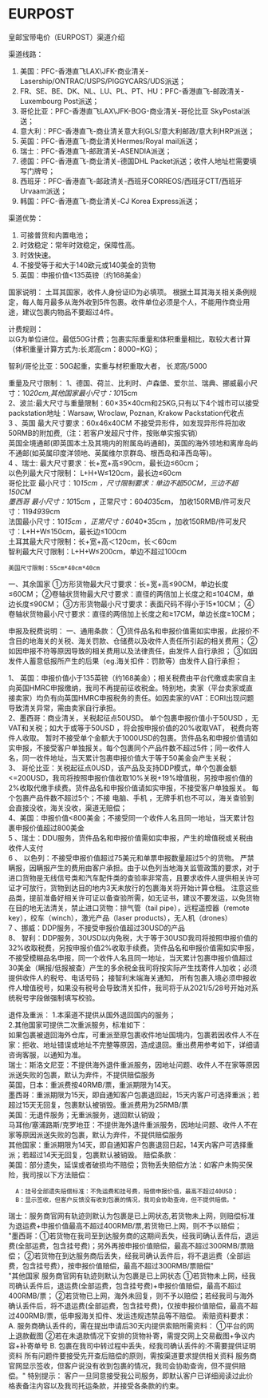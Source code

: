 

# EURPOST

皇邮宝带电价（EURPOST）渠道介绍

渠道线路：	
1. 美国：PFC-香港直飞LAX\JFK-商业清关-Lasership/ONTRAC/USPS/PIGGYCARS/UDS派送；    
2. FR、SE、BE、DK、NL、LU、PL、PT、HU：PFC-香港直飞-邮政清关-Luxembourg Post派送；    
3. 哥伦比亚：PFC-香港直飞LAX\JFK-BOG-商业清关-哥伦比亚 SkyPostal派送；    
4. 意大利：PFC-香港直飞-商业清关意大利GLS/意大利邮政/意大利HRP派送；    
5. 英国：PFC-香港直飞-商业清关Hermes/Royal mail派送；    
6. 瑞士：PFC-香港直飞-邮政清关-ASENDIA派送；    
7. 德国：PFC-香港直飞-商业清关-德国DHL Packet派送；收件人地址栏需要填写门牌号；    
8. 西班牙：PFC-香港直飞-邮政清关-西班牙CORREOS/西班牙CTT/西班牙Urvaam派送；    
9. 韩国：PFC-香港直飞-商业清关-CJ Korea Express派送；


渠道优势：	
1. 可接普货和内置电池；    
2. 时效稳定：常年时效稳定，保障性高。    
3. 时效快速。    
4. 不接受等于和大于140欧元或140美金的货物       
5. 英国：申报价值<135英镑（约168美金） 

国家说明：	土耳其国家，收件人身份证ID为必填项。
根据土耳其海关相关条例规定，每人每月最多从海外收到5件包裹。收件单位必须是个人，不能用作商业用途，建议包裹内物品不要超过4件。


计费规则：	
以G为单位进位。最低50G计费；包裹实际重量和体积重量相比，取较大者计算（体积重量计算方式为:长*宽*高cm：8000=KG)；

智利/哥伦比亚：50G起重，实重与材积重取大者， 长*宽*高/5000


  重量及尺寸限制：	1、德国、荷兰、比利时、卢森堡、爱尔兰、瑞典、挪威最小尺寸：10*20cm,其他国家最小尺寸：10*15cm     
2、波兰:最大尺寸与重量限制：60×35×40cm和25KG,只有以下4个城市可以接受packstation地址：Warsaw, Wroclaw, Poznan, Krakow     Packstation代收点     
3 、英国 最大尺寸要求：60x46x40CM 不接受异形件，如发现异形件将加收50RMB的附加费,（注：若客户发超尺寸件，按账单实报实销）  
英国全境通邮(即英国本土及其境内的附属岛屿通邮)，英国的海外领地和离岸岛屿不通邮(如英属印度洋领地、英属维尔京群岛、根西岛和泽西岛等)。     
4 、瑞士: 最大尺寸要求：长+宽+高≤90cm，最长边≤60cm；     
    以色列最大尺寸限制： L+H+W≤120cm，最长边≤60cm     
    哥伦比亚 最小尺寸：10*15cm ，尺寸限制要求：单边不超50CM，三边不超150CM     
    墨西哥 最小尺寸：10*15cm ，正常尺寸：60*40*35cm， 加收150RMB/件可发尺寸：119*49*39cm     
    法国最小尺寸：10*15cm ，正常尺寸：60*40*35cm ，加收150RMB/件可发尺寸：L+H+W≤150cm，最长边≤100cm     
   土耳其最大尺寸限制：长+宽+高＜120cm，长＜60cm     
    智利最大尺寸限制：L+H+W≤200cm，单边不超过100cm     

    美国尺寸限制：55cm*40cm*40cm

一、其余国家
①方形货物最大尺寸要求：长+宽+高≤90CM，单边长度≤60CM；
②卷轴状货物最大尺寸要求：直径的两倍加上长度之和≤104CM，单边长度≤90CM；
③方形货物最小尺寸要求：表面尺码不得小于15*10CM；
④卷轴状货物最小尺寸要求：直径的两倍加上长度之和≥17CM，单边长度≥10CM；


 申报及税费说明：	一、通用条款：
①货件品名和申报价值需如实申报，此报价不含目的地海关的关税、海关罚款、仓储费以及收件人责任所引起的相关费用；
②如因申报不符等原因导致的相关费用以及法律责任，由发件人自行承担；
③如因发件人蓄意低报所产生的后果（eg.海关扣件：罚款等）由发件人自行承担；
    
   1、 英国：申报价值小于135英镑（约168美金）；相关税费由平台代缴或卖家自主向英国HMRC申报缴纳，我司不再提前征收税金。特别地，卖家（平台卖家或直接卖家）均负有向英国HMRC申报税务的责任。如因卖家的VAT：EORI出现问题导致清关异常，需由卖家自行承担。     
2、墨西哥：商业清关，关税起征点50USD。
    单个包裹申报价值小于50USD ，无VAT和关税；如大于或等于50USD ，将会按申报价值的20%收取VAT， 税费向寄件人收取。
    暂时不接受单个金额大于1000USD的包裹。货件品名和申报价值请如实申报，不接受客户单独报关。每个包裹同个产品件数不超过5件；同一收件人名，同一收件地址，当天累计包裹申报价值大于等于50美金会产生关税；     
 3、 哥伦比亚：关税起征点0USD，该产品及支持DDP模式，单个包裹金额<=200USD，我司将按照申报价值收取10%关税+19%增值税，另按申报价值的2%收取代缴手续费。货件品名和申报价值请如实申报，不接受客户单独报关。  每个包裹产品件数不超过5个；不接 电脑、手机 ，无牌手机也不可以，海关查验到会直接没收，海关没收，渠道无赔偿；     
4、美国：申报价值<800美金；不接受同一个收件人名且同一地址，当天累计包裹申报价值超过800美金     
5 、瑞士：DDU服务，货件品名和申报价值需如实申报，产生的增值税或关税由收件人支付    
6 、  以色列：不接受申报价值超过75美元和单票申报数量超过5个的货物。
严禁瞒报，因瞒报产生的费用由客户承担。由于以色列当地海关监管政策的要求，对于进口货物是无线信号类和汽车配件类的查验率非常高，且要求收件人提供相关许可证才可放行，货物到达目的地内3天未放行的包裹海关将开始计算仓租。
注意这些品类，提前准备好相关许可证以备查验所需，如无证书，建议不要发运，以免货物在目的地无法清关，禁止进口货物：排气管（tail pipe），远程遥控器（remote key），绞车（winch），激光产品（laser products），无人机（drones）         
7 、挪威：DDP服务，不接受申报价值超过30USD的产品     
8、  智利：DDP服务，30USD以内免税，大于等于30USD我司将按照申报价值的32%收取税费，另按申报价值2%收取手续费。货件品名和申报价值需如实申报，不接受模糊品名申报，同一个收件人名且同一地址，当天累计包裹申报价值超过30美金（瞒报/低报被查）产生的多余税金我司将按实际产生找寄件人加收；必须提供收件人的税号、电话号码；
接智利末端海关通知， 所有包裹入境必须申报收件人增值税号，如果没有税号会导致清关扣件，我司将于从2021/5/28号开始对系统税号字段做强制填写校验。


  退件及重派：	1.本渠道不提供从国外退回国内的服务；     
2.其他国家可提供二次重派服务，标准如下：     
如果包裹被退回海外仓库，可重派至原包裹收件地址国境内，包裹若因收件人不在家：拒收、地址错误或地址不完整等原因，造成退回。重出费用参考如下，详细请咨询客服，以通知为准。     
瑞士：斯洛文尼亚：不提供海外退件重派服务，因地址问题、收件人不在家等原因派送失败的包裹，默认为弃件，不提供赔偿服务     
英国，日本：重派费按40RMB/票，重派期限为14天。     
墨西哥：重派期限为15天，即自通知客户包裹退回起，15天内客户可选择重派；若超过15天无回复，包裹默认被销毁。重派费用为25RMB/票     
    美国：无退件服务；无重派服务，退回默认销毁；     
    马耳他/塞浦路斯/克罗地亚：不提供海外退件重派服务，因地址问题、收件人不在家等原因派送失败的包裹，默认为弃件，不提供赔偿服务     
其他国家：重派期限为14天，即自通知客户包裹退回日起，14天内客户可选择重派；若超过14天无回复，包裹默认被销毁。 
    赔偿条款：	
美国：部分遗失，延误或者破损均不赔偿；货物丢失赔偿方法：如客户未购买保险，我司按以下方法赔偿：

      A：挂号全部遗失赔偿标准：不免运费和挂号费，赔偿申报价值，最高不超过40USD；
      B：显示签收，但客户反馈没有收到包裹的情况，我司会协助查询，但不提供赔偿。"     
瑞士：服务商官网有轨迹则默认为包裹是已上网状态,若货物未上网，则赔偿标准为退运费+申报价值最高不超过400RMB/票,若货物已上网，则不予以赔偿；     
"墨西哥：①若货物在我司至到达服务商的这期间丢失，经我司确认丢件后，退运费(全部运费，包含挂号费)；另外再按申报价值赔偿，最高不超过300RMB/票赔偿；
             ②若货物在到达服务商后丢失，经我司确认丢件后，将不退运费（全部运费，包含挂号费），按申报价值赔偿，最高不超过300RMB/票赔偿"     
"其他国家
服务商官网有轨迹则默认为包裹是已上网状态
①若货物未上网，经我司确认丢件后，退运费(全部运费，包含挂号费)+申报价值赔偿，最高不超过400RMB/票；
②若货物已上网，海外未回复，则不予以赔偿；若经我司与海外确认丢件后，将不退运费(全部运费，包含挂号费)，仅按申报价值赔偿，最高不超过400RMB/票，低申报海关扣件、发运违规违禁品等不赔偿。
索赔资料要求：
 A. 服务商确认丢件的，需在提出申请后30天内提供索赔所需资料：
①平台的网上退款截图
②若在未退款情况下安排的货物补寄，需提交网上交易截图+争议内容+补寄单号
B. 包裹在我司中转过程中丢失，经我司确认丢件的:不需要提供证明资料
所有问题件要接受先开查后赔偿的原则，需按渠道要求提供相关资料
服务商官网显示签收，但客户说没有收到包裹的情况，我司会协助查询，但不提供赔偿。" 
     特别提示：	客户一旦同意接受我公司服务，即默认客户已详细阅读过此价格表备注内容以及我司托运条款，并接受各条款的约束。